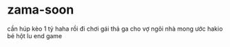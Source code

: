 # zama-soon
cần húp kèo 1 tỷ haha
rồi đi chơi gái thả ga
cho vợ ngôi nhà mong ước
hakio
bé hột lu
end game
